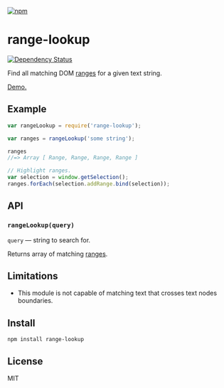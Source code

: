 [![npm](https://nodei.co/npm/range-lookup.png)](https://nodei.co/npm/range-lookup/)

# range-lookup

[![Dependency Status][david-badge]][david]

Find all matching DOM [ranges][range] for a given text string.

[Demo.][demo]

[range]: https://developer.mozilla.org/en-US/docs/Web/API/range
[demo]: https://eush77.github.io/range-lookup

[david]: https://david-dm.org/eush77/range-lookup
[david-badge]: https://david-dm.org/eush77/range-lookup.png

## Example

```js
var rangeLookup = require('range-lookup');

var ranges = rangeLookup('some string');

ranges
//=> Array [ Range, Range, Range, Range ]

// Highlight ranges.
var selection = window.getSelection();
ranges.forEach(selection.addRange.bind(selection));
```

## API

### `rangeLookup(query)`

`query` — string to search for.

Returns array of matching [ranges][range].

## Limitations

- This module is not capable of matching text that crosses text nodes boundaries.

## Install

```
npm install range-lookup
```

## License

MIT
